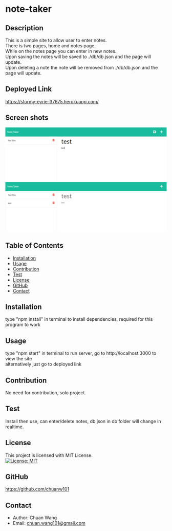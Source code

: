 # note-taker
## Description
This is a simple site to allow user to enter notes.<br>
There is two pages, home and notes page.<br>
While on the notes page you can enter in new notes.<br>
Upon saving the notes will be saved to ./db/db.json and the page will update.<br>
Upon deleting a note the note will be removed from ./db/db.json and the page will update.<br>

## Deployed Link
https://stormy-eyrie-37675.herokuapp.com/

## Screen shots
![A screen shot of entering new note](./screenshots/ss1.png)
![A screen shot of viewing a note.](./screenshots/ss2.png)

## Table of Contents
- [Installation](#installation)
- [Usage](#usage)
- [Contribution](#contribution)
- [Test](#test)
- [License](#license)
- [GitHub](#github)
- [Contact](#contact)

## Installation
type "npm install" in terminal to install dependencies, required for this program to work

## Usage
type "npm start" in terminal to run server, go to http://localhost:3000 to view the site<br>
alternatively just go to deployed link

## Contribution
No need for contribution, solo project.

## Test
Install then use, can enter/delete notes, db.json in db folder will change in realtime.

## License
This project is licensed with MIT License.<br>
[![License: MIT](https://img.shields.io/badge/License-MIT-yellow.svg)](https://opensource.org/licenses/MIT)

## GitHub
https://github.com/chuanw101

## Contact
- Author: Chuan Wang
- Email: chuan.wang101@gmail.com
